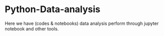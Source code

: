 # Python-Data-analysis
Here we have (codes &amp; notebooks) data analysis perform through jupyter notebook and other tools.
